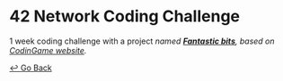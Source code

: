 # 42 Network Coding Challenge

1 week coding challenge with a project *named [**Fantastic bits**](https://www.codingame.com/multiplayer/bot-programming/fantastic-bits), based on [CodinGame website](https://www.codingame.com).*



[↩️ Go Back](https://github.com/lisy0123/42)

